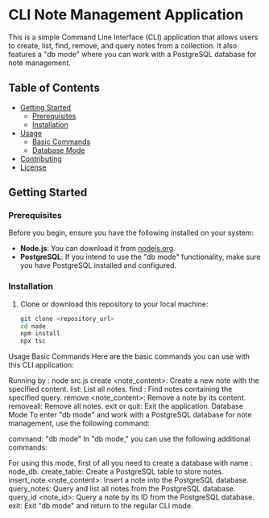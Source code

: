 # CLI Note Management Application

This is a simple Command Line Interface (CLI) application that allows users to create, list, find, remove, and query notes from a collection. It also features a "db mode" where you can work with a PostgreSQL database for note management.

## Table of Contents

- [Getting Started](#getting-started)
  - [Prerequisites](#prerequisites)
  - [Installation](#installation)
- [Usage](#usage)
  - [Basic Commands](#basic-commands)
  - [Database Mode](#database-mode)
- [Contributing](#contributing)
- [License](#license)

## Getting Started

### Prerequisites

Before you begin, ensure you have the following installed on your system:

- **Node.js**: You can download it from [nodejs.org](https://nodejs.org/).
- **PostgreSQL**: If you intend to use the "db mode" functionality, make sure you have PostgreSQL installed and configured.

### Installation

1. Clone or download this repository to your local machine:

   ```bash
   git clone <repository_url>
   cd node
   npm install
   npx tsc


Usage
Basic Commands
Here are the basic commands you can use with this CLI application:

Running by : node src.js
create <note_content>: Create a new note with the specified content.
list: List all notes.
find <query>: Find notes containing the specified query.
remove <note_content>: Remove a note by its content.
removeall: Remove all notes.
exit or quit: Exit the application.
Database Mode
To enter "db mode" and work with a PostgreSQL database for note management, use the following command:


command: "db mode"
In "db mode," you can use the following additional commands:

For using this mode, first of all you need to create a database with name : node_db.
create_table: Create a PostgreSQL table to store notes.
insert_note <note_content>: Insert a note into the PostgreSQL database.
query_notes: Query and list all notes from the PostgreSQL database.
query_id <note_id>: Query a note by its ID from the PostgreSQL database.
exit: Exit "db mode" and return to the regular CLI mode.
